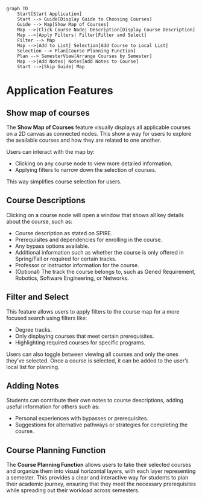 ```mermaid
graph TD
    Start[Start Application]
    Start --> Guide[Display Guide to Choosing Courses]
    Guide --> Map[Show Map of Courses]
    Map -->|Click Course Node| Description[Display Course Description]
    Map -->|Apply Filters| Filter[Filter and Select]
    Filter --> Map
    Map -->|Add to List| Selection[Add Course to Local List]
    Selection --> Plan[Course Planning Function]
    Plan --> SemesterView[Arrange Courses by Semester]
    Map -->|Add Notes| Notes[Add Notes to Course]
    Start -->|Skip Guide| Map
```

# Application Features

## Show map of courses

The **Show Map of Courses** feature visually displays all applicable courses on a 2D canvas as connected nodes. This show a way for users to explore the available courses and how they are related to one another.

Users can interact with the map by:

- Clicking on any course node to view more detailed information.
- Applying filters to narrow down the selection of courses.

This way simplifies course selection for users.

## Course Descriptions

Clicking on a course node will open a window that shows all key details about the course, such as:

- Course description as stated on SPIRE.
- Prerequisites and dependencies for enrolling in the course.
- Any bypass options available.
- Additional information such as whether the course is only offered in Spring/Fall or required for certain tracks.
- Professor or instructor information for the course.
- (Optional) The track the course belongs to, such as Gened Requirement, Robotics, Software Engineering, or Networks.

## Filter and Select

This feature allows users to apply filters to the course map for a more focused search using filters like:

- Degree tracks.
- Only displaying courses that meet certain prerequisites.
- Highlighting required courses for specific programs.

Users can also toggle between viewing all courses and only the ones they’ve selected. Once a course is selected, it can be added to the user’s local list for planning.

## Adding Notes

Students can contribute their own notes to course descriptions, adding useful information for others such as:

- Personal experiences with bypasses or prerequisites.
- Suggestions for alternative pathways or strategies for completing the course.

## Course Planning Function

The **Course Planning Function** allows users to take their selected courses and organize them into visual horizontal layers, with each layer representing a semester. This provides a clear and interactive way for students to plan their academic journey, ensuring that they meet the necessary prerequisites while spreading out their workload across semesters.

<!-- ## (Optional) Written Guide to Choosing Courses

For new users, particularly freshmen, an optional written guide will pop up at the start of the application. This guide will provide helpful advice on how to choose courses, what to consider in terms of prerequisites, and other important factors.

This feature is designed to ensure that even those unfamiliar with course selection can make informed decisions from the start. -->
